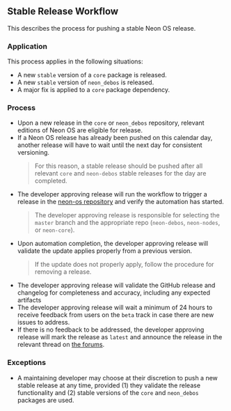 ## Stable Release Workflow
This describes the process for pushing a stable Neon OS release.

### Application
This process applies in the following situations:
- A new `stable` version of a `core` package is released.
- A new `stable` version of `neon_debos` is released.
- A major fix is applied to a `core` package dependency.

### Process
- Upon a new release in the `core` or `neon_debos` repository, relevant editions
  of Neon OS are eligible for release.
- If a Neon OS release has already been pushed on this calendar day, another 
  release will have to wait until the next day for consistent versioning.
  > For this reason, a stable release should be pushed after all relevant `core`
    and `neon-debos` stable releases for the day are completed.
- The developer approving release will run the workflow to trigger a release in
  the [neon-os repository](https://github.com/NeonGeckoCom/neon-os/actions/workflows/manual_release.yaml)
  and verify the automation has started.
  > The developer approving release is responsible for selecting the `master` 
    branch and the appropriate repo (`neon-debos`, `neon-nodes`, or `neon-core`).
- Upon automation completion, the developer approving release will validate the
  update applies properly from a previous version.
  > If the update does not properly apply, follow the procedure for removing a 
    release.
- The developer approving release will validate the GitHub release and changelog
  for completeness and accuracy, including any expected artifacts
- The developer approving release will wait a minimum of 24 hours to receive
  feedback from users on the `beta` track in case there are new issues to 
  address.
- If there is no feedback to be addressed, the developer approving release will 
  mark the release as `latest` and announce the release in the relevant thread 
  on [the forums](https://community.openconversational.ai).

### Exceptions
- A maintaining developer may choose at their discretion to push a new stable
  release at any time, provided (1) they validate the release functionality
  and (2) stable versions of the `core` and `neon_debos` packages are used.
